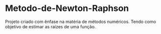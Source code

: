 # Metodo-de-Newton-Raphson
Projeto criado com ênfase na matéria de métodos numéricos. Tendo como objetivo de estimar as raízes de uma função.
